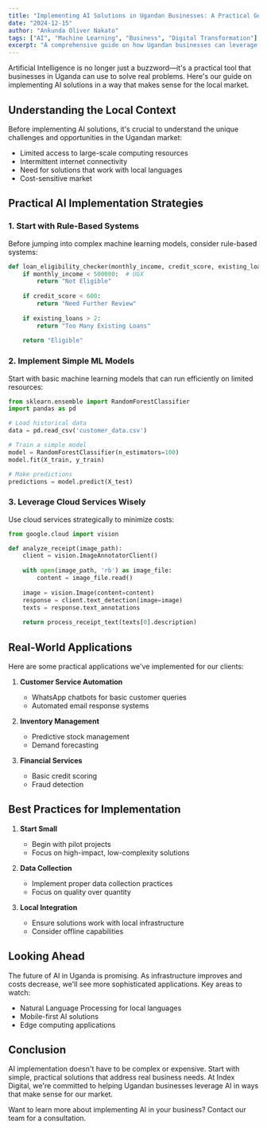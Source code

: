```yaml
---
title: "Implementing AI Solutions in Ugandan Businesses: A Practical Guide"
date: "2024-12-15"
author: "Ankunda Oliver Nakato"
tags: ["AI", "Machine Learning", "Business", "Digital Transformation"]
excerpt: "A comprehensive guide on how Ugandan businesses can leverage AI to improve operations and drive growth."
---
```


Artificial Intelligence is no longer just a buzzword—it's a practical tool that businesses in Uganda can use to solve real problems. Here's our guide on implementing AI solutions in a way that makes sense for the local market.

## Understanding the Local Context

Before implementing AI solutions, it's crucial to understand the unique challenges and opportunities in the Ugandan market:

- Limited access to large-scale computing resources
- Intermittent internet connectivity
- Need for solutions that work with local languages
- Cost-sensitive market

## Practical AI Implementation Strategies

### 1. Start with Rule-Based Systems

Before jumping into complex machine learning models, consider rule-based systems:

```python
def loan_eligibility_checker(monthly_income, credit_score, existing_loans):
    if monthly_income < 500000:  # UGX
        return "Not Eligible"
    
    if credit_score < 600:
        return "Need Further Review"
    
    if existing_loans > 2:
        return "Too Many Existing Loans"
    
    return "Eligible"
```

### 2. Implement Simple ML Models

Start with basic machine learning models that can run efficiently on limited resources:

```python
from sklearn.ensemble import RandomForestClassifier
import pandas as pd

# Load historical data
data = pd.read_csv('customer_data.csv')

# Train a simple model
model = RandomForestClassifier(n_estimators=100)
model.fit(X_train, y_train)

# Make predictions
predictions = model.predict(X_test)
```

### 3. Leverage Cloud Services Wisely

Use cloud services strategically to minimize costs:

```python
from google.cloud import vision

def analyze_receipt(image_path):
    client = vision.ImageAnnotatorClient()
    
    with open(image_path, 'rb') as image_file:
        content = image_file.read()
    
    image = vision.Image(content=content)
    response = client.text_detection(image=image)
    texts = response.text_annotations
    
    return process_receipt_text(texts[0].description)
```

## Real-World Applications

Here are some practical applications we've implemented for our clients:

1. **Customer Service Automation**
   - WhatsApp chatbots for basic customer queries
   - Automated email response systems

2. **Inventory Management**
   - Predictive stock management
   - Demand forecasting

3. **Financial Services**
   - Basic credit scoring
   - Fraud detection

## Best Practices for Implementation

1. **Start Small**
   - Begin with pilot projects
   - Focus on high-impact, low-complexity solutions

2. **Data Collection**
   - Implement proper data collection practices
   - Focus on quality over quantity

3. **Local Integration**
   - Ensure solutions work with local infrastructure
   - Consider offline capabilities

## Looking Ahead

The future of AI in Uganda is promising. As infrastructure improves and costs decrease, we'll see more sophisticated applications. Key areas to watch:

- Natural Language Processing for local languages
- Mobile-first AI solutions
- Edge computing applications

## Conclusion

AI implementation doesn't have to be complex or expensive. Start with simple, practical solutions that address real business needs. At Index Digital, we're committed to helping Ugandan businesses leverage AI in ways that make sense for our market.

Want to learn more about implementing AI in your business? Contact our team for a consultation.
